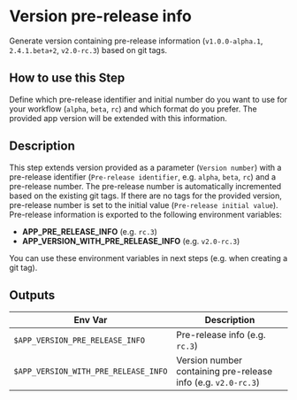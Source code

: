 # Version pre-release info

Generate version containing pre-release information (`v1.0.0-alpha.1`, `2.4.1.beta+2`, `v2.0-rc.3`) based on git tags.

## How to use this Step

Define which pre-release identifier and initial number do you want to use for your workflow (`alpha`, `beta`, `rc`) and which format do you prefer. The provided app version will be extended with this information.

## Description

This step extends version provided as a parameter (`Version number`) with a pre-release identifier (`Pre-release identifier`, e.g. `alpha`, `beta`, `rc`)
and a pre-release number. The pre-release number is automatically incremented based on the existing git tags.
If there are no tags for the provided version, pre-release number is set to the initial value (`Pre-release initial value`).
Pre-release information is exported to the following environment variables:
- **APP_PRE_RELEASE_INFO** (e.g. `rc.3`)
- **APP_VERSION_WITH_PRE_RELEASE_INFO** (e.g. `v2.0-rc.3`)

You can use these environment variables in next steps (e.g. when creating a git tag).

## Outputs

Env Var | Description
------------ | -------------
`$APP_VERSION_PRE_RELEASE_INFO` | Pre-release info (e.g. `rc.3`)
`$APP_VERSION_WITH_PRE_RELEASE_INFO` | Version number containing pre-release info (e.g. `v2.0-rc.3`)
